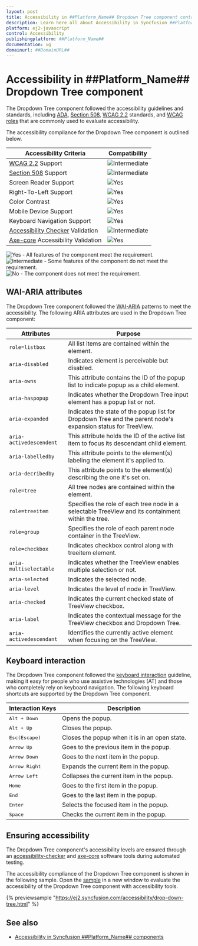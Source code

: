 ```yaml
---
layout: post
title: Accessibility in ##Platform_Name## Dropdown Tree component control | Syncfusion
description: Learn here all about Accessibility in Syncfusion ##Platform_Name## Dropdown Tree component of Syncfusion Essential JS 2 and more.
platform: ej2-javascript
control: Accessibility 
publishingplatform: ##Platform_Name##
documentation: ug
domainurl: ##DomainURL##
---
```


# Accessibility in ##Platform_Name## Dropdown Tree component

The Dropdown Tree component followed the accessibility guidelines and standards, including [ADA](https://www.ada.gov/), [Section 508](https://www.section508.gov/), [WCAG 2.2](https://www.w3.org/TR/WCAG22/) standards, and [WCAG roles](https://www.w3.org/TR/wai-aria/#roles) that are commonly used to evaluate accessibility.

The accessibility compliance for the Dropdown Tree component is outlined below.

| Accessibility Criteria | Compatibility |
| -- | -- |
| [WCAG 2.2](https://www.w3.org/TR/WCAG22/) Support | <img src="https://cdn.syncfusion.com/content/images/documentation/partial.png" alt="Intermediate"> |
| [Section 508](https://www.section508.gov/) Support | <img src="https://cdn.syncfusion.com/content/images/documentation/partial.png" alt="Intermediate"> |
| Screen Reader Support | <img src="https://cdn.syncfusion.com/content/images/documentation/full.png" alt="Yes"> |
| Right-To-Left Support | <img src="https://cdn.syncfusion.com/content/images/documentation/full.png" alt="Yes"> |
| Color Contrast | <img src="https://cdn.syncfusion.com/content/images/documentation/full.png" alt="Yes"> |
| Mobile Device Support | <img src="https://cdn.syncfusion.com/content/images/documentation/full.png" alt="Yes"> |
| Keyboard Navigation Support | <img src="https://cdn.syncfusion.com/content/images/documentation/full.png" alt="Yes"> |
| [Accessibility Checker](https://www.npmjs.com/package/accessibility-checker) Validation | <img src="https://cdn.syncfusion.com/content/images/documentation/partial.png" alt="Intermediate"> |
| [Axe-core](https://www.npmjs.com/package/axe-core) Accessibility Validation | <img src="https://cdn.syncfusion.com/content/images/documentation/full.png" alt="Yes"> |

<style>
    .post .post-content img {
        display: inline-block;
        margin: 0.5em 0;
    }
</style>
<div><img src="https://cdn.syncfusion.com/content/images/documentation/full.png" alt="Yes"> - All features of the component meet the requirement.</div>

<div><img src="https://cdn.syncfusion.com/content/images/documentation/partial.png" alt="Intermediate"> - Some features of the component do not meet the requirement.</div>

<div><img src="https://cdn.syncfusion.com/content/images/documentation/not-supported.png" alt="No"> - The component does not meet the requirement.</div>

## WAI-ARIA attributes

The Dropdown Tree component followed the [WAI-ARIA](https://www.w3.org/WAI/ARIA/apg/patterns/listbox/) patterns to meet the accessibility. The following ARIA attributes are used in the Dropdown Tree component:

| Attributes | Purpose |
| --- | --- |
| `role=listbox` | All list items are contained within the element. |
| `aria-disabled` | Indicates element is perceivable but disabled. |
| `aria-owns` | This attribute contains the ID of the popup list to indicate popup as a child element. |
| `aria-haspopup` | Indicates whether the Dropdown Tree input element has a popup list or not. |
| `aria-expanded` | Indicates the state of the popup list for Dropdown Tree and the parent node's expansion status for TreeView. |
| `aria-activedescendent` | This attribute holds the ID of the active list item to focus its descendant child element. |
| `aria-labelledby` | This attribute points to the element(s) labeling the element it's applied to. |
| `aria-decribedby` | This attribute points to the element(s) describing the one it's set on. |
| `role=tree` | All tree nodes are contained within the element. |
| `role=treeitem`| Specifies the role of each tree node in a selectable TreeView and its containment within the tree. |
| `role=group` | Specifies the role of each parent node container in the TreeView. |
| `role=checkbox` | Indicates checkbox control along with treeitem element. |
| `aria-multiselectable` | Indicates whether the TreeView enables multiple selection or not. |
| `aria-selected` | Indicates the selected node. |
| `aria-level` | Indicates the level of node in TreeView. |
| `aria-checked` | Indicates the current checked state of TreeView checkbox. |
| `aria-label` | Indicates the contextual message for the TreeView checkbox and Dropdown Tree. |
| `aria-activedescendant` | Identifies the currently active element when focusing on the TreeView. |

## Keyboard interaction

The Dropdown Tree component followed the [keyboard interaction](https://www.w3.org/WAI/ARIA/apg/patterns/listbox/#keyboardinteraction) guideline, making it easy for people who use assistive technologies (AT) and those who completely rely on keyboard navigation. The following keyboard shortcuts are supported by the Dropdown Tree component.

| Interaction Keys | Description |
|------|---------|
| <kbd>Alt + Down</kbd> | Opens the popup. |
| <kbd>Alt + Up</kbd> | Closes the popup. |
| <kbd>Esc(Escape)</kbd> | Closes the popup when it is in an open state. |
| <kbd>Arrow Up</kbd> | Goes to the previous item in the popup. |
| <kbd>Arrow Down</kbd> | Goes to the next item in the popup. |
| <kbd>Arrow Right</kbd> | Expands the current item in the popup. |
| <kbd>Arrow Left</kbd> | Collapses the current item in the popup. |
| <kbd>Home</kbd> | Goes to the first item in the popup. |
| <kbd>End</kbd> | Goes to the last item in the popup. |
| <kbd>Enter</kbd> | Selects the focused item in the popup. |
| <kbd>Space</kbd> | Checks the current item in the popup. |

## Ensuring accessibility

The Dropdown Tree component's accessibility levels are ensured through an [accessibility-checker](https://www.npmjs.com/package/accessibility-checker) and [axe-core](https://www.npmjs.com/package/axe-core) software tools during automated testing.

The accessibility compliance of the Dropdown Tree component is shown in the following sample. Open the [sample](https://ej2.syncfusion.com/accessibility/drop-down-tree.html) in a new window to evaluate the accessibility of the Dropdown Tree component with accessibility tools.

{% previewsample "https://ej2.syncfusion.com/accessibility/drop-down-tree.html" %}

## See also

* [Accessibility in Syncfusion ##Platform_Name## components](../common/accessibility)
